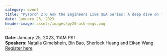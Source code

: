 ```yaml
---
category: event
title: "PyTorch 2.0 Ask the Engineers Live Q&A Series: A deep dive on TorchInductor and PT2 Backend Integration"
date: January 25, 2023
header-image: assets/images/py20-ask-engs.png
---
```


**Date**: January 25, 2023, 11AM  PST  
**Speakers**: Natalia Gimelshein, Bin Bao, Sherlock Huang and Eikan Wang
[Register here](https://community.linuxfoundation.org/j/gayr75zshnded/)